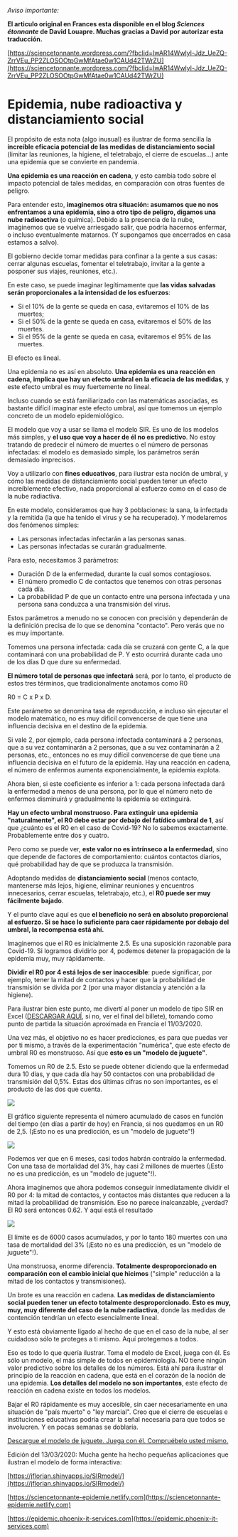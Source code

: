 *Aviso importante:*

**El articulo original en Frances esta disponible en el blog _Sciences étonnante_ de David Louapre. Muchas gracias a David por autorizar esta traducción.**

[https://sciencetonnante.wordpress.com/?fbclid=IwAR14Wwlyl-Jdz_UeZQ-ZrrVEu_PP2ZLOSOOtpGwMfAtae0w1CAUd42TWrZU](https://sciencetonnante.wordpress.com/?fbclid=IwAR14Wwlyl-Jdz_UeZQ-ZrrVEu_PP2ZLOSOOtpGwMfAtae0w1CAUd42TWrZU)

# Epidemia, nube radioactiva y distanciamiento social



El propósito de esta nota (algo inusual) es ilustrar de forma sencilla la **increíble eficacia potencial de las medidas de distanciamiento social** (limitar las reuniones, la higiene, el teletrabajo, el cierre de escuelas...) ante una epidemia que se convierte en pandemia.

**Una epidemia es una reacción en cadena**, y esto cambia todo sobre el impacto potencial de tales medidas, en comparación con otras fuentes de peligro.

Para entender esto, **imaginemos otra situación: asumamos que no nos enfrentamos a una epidemia, sino a otro tipo de peligro, digamos una nube radioactiva** (o química). Debido a la presencia de la nube, imaginemos que se vuelve arriesgado salir, que podría hacernos enfermar, o incluso eventualmente matarnos. (Y supongamos que encerrados en casa estamos a salvo).

El gobierno decide tomar medidas para confinar a la gente a sus casas: cerrar algunas escuelas, fomentar el teletrabajo, invitar a la gente a posponer sus viajes, reuniones, etc.).

En este caso, se puede imaginar legítimamente que **las vidas salvadas serán proporcionales a la intensidad de los esfuerzos**:

* Si el 10% de la gente se queda en casa, evitaremos el 10% de las muertes;
* Si el 50% de la gente se queda en casa, evitaremos el 50% de las muertes.
* Si el 95% de la gente se queda en casa, evitaremos el 95% de las muertes.

El efecto es lineal.

Una epidemia no es así en absoluto. **Una epidemia es una reacción en cadena, implica que hay un efecto umbral en la eficacia de las medidas**, y este efecto umbral es muy fuertemente no lineal.

Incluso cuando se está familiarizado con las matemáticas asociadas, es bastante difícil imaginar este efecto umbral, así que tomemos un ejemplo concreto de un modelo epidemiológico.

El modelo que voy a usar se llama el modelo SIR. Es uno de los modelos más simples, y **el uso que voy a hacer de él no es predictivo**. No estoy tratando de predecir el número de muertes o el número de personas infectadas: el modelo es demasiado simple, los parámetros serán demasiado imprecisos.

Voy a utilizarlo con **fines educativos**, para ilustrar esta noción de umbral, y cómo las medidas de distanciamiento social pueden tener un efecto increíblemente efectivo, nada proporcional al esfuerzo como en el caso de la nube radiactiva.


En este modelo, consideramos que hay 3 poblaciones: la sana, la infectada y la remitida (la que ha tenido el virus y se ha recuperado). Y modelaremos dos fenómenos simples:

* Las personas infectadas infectarán a las personas sanas.
* Las personas infectadas se curarán gradualmente.

Para esto, necesitamos 3 parámetros:

* Duración D de la enfermedad, durante la cual somos contagiosos.
* El número promedio C de contactos que tenemos con otras personas cada día.
* La probabilidad P de que un contacto entre una persona infectada y una persona sana conduzca a una transmisión del virus.

Estos parámetros a menudo no se conocen con precisión y dependerán de la definición precisa de lo que se denomina "contacto". Pero verás que no es muy importante.

Tomemos una persona infectada: cada día se cruzará con gente C, a la que contaminará con una probabilidad de P. Y esto ocurrirá durante cada uno de los días D que dure su enfermedad.

**El número total de personas que infectará** será, por lo tanto, el producto de estos tres términos, que tradicionalmente anotamos como R0

R0 = C x P x D.



Este parámetro se denomina tasa de reproducción, e incluso sin ejecutar el modelo matemático, no es muy difícil convencerse de que tiene una influencia decisiva en el destino de la epidemia.

Si vale 2, por ejemplo, cada persona infectada contaminará a 2 personas, que a su vez contaminarán a 2 personas, que a su vez contaminarán a 2 personas, etc., entonces no es muy difícil convencerse de que tiene una influencia decisiva en el futuro de la epidemia. Hay una reacción en cadena, el número de enfermos aumenta exponencialmente, la epidemia explota.

Ahora bien, si este coeficiente es inferior a 1: cada persona infectada dará la enfermedad a menos de una persona, por lo que el número neto de enfermos disminuirá y gradualmente la epidemia se extinguirá.

**Hay un efecto umbral monstruoso. Para extinguir una epidemia "naturalmente", el R0 debe estar por debajo del fatídico umbral de 1**, así que ¿cuánto es el R0 en el caso de Covid-19? No lo sabemos exactamente. Probablemente entre dos y cuatro.

Pero como se puede ver, **este valor no es intrínseco a la enfermedad**, sino que depende de factores de comportamiento: cuántos contactos diarios, qué probabilidad hay de que se produzca la transmisión.


Adoptando medidas de **distanciamiento social** (menos contacto, mantenerse más lejos, higiene, eliminar reuniones y encuentros innecesarios, cerrar escuelas, teletrabajo, etc.), el **R0 puede ser muy fácilmente bajado**.

Y el punto clave aquí es que **el beneficio no será en absoluto proporcional al esfuerzo. Si se hace lo suficiente para caer rápidamente por debajo del umbral, la recompensa está ahí.**

Imaginemos que el R0 es inicialmente 2.5. Es una suposición razonable para Covid-19. Si logramos dividirlo por 4, podemos detener la propagación de la epidemia muy, muy rápidamente.

**Dividir el R0 por 4 está lejos de ser inaccesible**: puede significar, por ejemplo, tener la mitad de contactos y hacer que la probabilidad de transmisión se divida por 2 (por una mayor distancia y atención a la higiene).

Para ilustrar bien este punto, me divertí al poner un modelo de tipo SIR en Excel ([DESCARGAR AQUÍ](https://docs.google.com/spreadsheets/d/1YXUcJHfcZ33ER27AoNIEm0UEOsI0M-2VYOaLeAYtxP0/edit?usp=sharing), si no, ver el final del billete), tomando como punto de partida la situación aproximada en Francia el 11/03/2020.

Una vez más, el objetivo no es hacer predicciones, es para que puedas ver por ti mismo, a través de la experimentación "numérica", que este efecto de umbral R0 es monstruoso. Así que **esto es un "modelo de juguete"**.


Tomemos un R0 de 2.5. Esto se puede obtener diciendo que la enfermedad dura 10 días, y que cada día hay 50 contactos con una probabilidad de transmisión del 0,5%. Estas dos últimas cifras no son importantes, es el producto de las dos que cuenta.

![](https://sciencetonnante.files.wordpress.com/2020/03/capture-de28099c3a9cran-2020-03-12-c3a0-12.58.57.png?w=451&h=214)

El gráfico siguiente representa el número acumulado de casos en función del tiempo (en días a partir de hoy) en Francia, si nos quedamos en un R0 de 2,5. (¡Esto no es una predicción, es un "modelo de juguete"!)

![](https://sciencetonnante.files.wordpress.com/2020/03/capture-de28099c3a9cran-2020-03-12-c3a0-12.37.55.png?w=676&h=384)

Podemos ver que en 6 meses, casi todos habrán contraído la enfermedad. Con una tasa de mortalidad del 3%, hay casi 2 millones de muertes (¡Esto no es una predicción, es un "modelo de juguete"!).

Ahora imaginemos que ahora podemos conseguir inmediatamente dividir el R0 por 4: la mitad de contactos, y contactos más distantes que reducen a la mitad la probabilidad de transmisión. Eso no parece inalcanzable, ¿verdad? El R0 será entonces 0.62. Y aquí está el resultado

![](https://sciencetonnante.files.wordpress.com/2020/03/capture-de28099c3a9cran-2020-03-12-c3a0-12.43.19.png?w=676&h=384)

El límite es de 6000 casos acumulados, y por lo tanto 180 muertes con una tasa de mortalidad del 3% (¡Esto no es una predicción, es un "modelo de juguete"!).

Una monstruosa, enorme diferencia. **Totalmente desproporcionado en comparación con el cambio inicial que hicimos** ("simple" reducción a la mitad de los contactos y transmisiones).

Un brote es una reacción en cadena. **Las medidas de distanciamiento social pueden tener un efecto totalmente desproporcionado. Esto es muy, muy, muy diferente del caso de la nube radiactiva**, donde las medidas de contención tendrían un efecto esencialmente lineal.

Y esto está obviamente ligado al hecho de que en el caso de la nube, al ser cuidadoso sólo te proteges a ti mismo. Aquí protegemos a todos.

Eso es todo lo que quería ilustrar. Toma el modelo de Excel, juega con él. Es sólo un modelo, el más simple de todos en epidemiología. NO tiene ningún valor predictivo sobre los detalles de los números. Está ahí para ilustrar el principio de la reacción en cadena, que está en el corazón de la noción de una epidemia. **Los detalles del modelo no son importantes**, este efecto de reacción en cadena existe en todos los modelos.

Bajar el R0 rápidamente es muy accesible, sin caer necesariamente en una situación de "país muerto" o "ley marcial". Creo que el cierre de escuelas e instituciones educativas podría crear la señal necesaria para que todos se involucren. Y en pocas semanas se doblaría.

[Descargue el modelo de juguete. Juega con él. Compruébelo usted mismo.](https://docs.google.com/spreadsheets/d/1YXUcJHfcZ33ER27AoNIEm0UEOsI0M-2VYOaLeAYtxP0/edit?usp=sharing)

Edición del 13/03/2020: Mucha gente ha hecho pequeñas aplicaciones que ilustran el modelo de forma interactiva:

[https://jflorian.shinyapps.io/SIRmodel/](https://jflorian.shinyapps.io/SIRmodel/)

[https://sciencetonnante-epidemie.netlify.com](https://sciencetonnante-epidemie.netlify.com)

[https://epidemic.phoenix-it-services.com](https://epidemic.phoenix-it-services.com)
